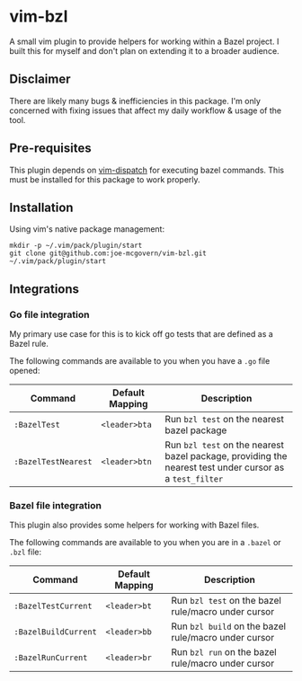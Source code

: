 # vim-bzl

A small vim plugin to provide helpers for working within a Bazel project. I built
this for myself and don't plan on extending it to a broader audience.

## Disclaimer

There are likely many bugs & inefficiencies in this package. I'm only concerned
with fixing issues that affect my daily workflow & usage of the tool.

## Pre-requisites

This plugin depends on [vim-dispatch](https://github.com/tpope/vim-dispatch) for
executing bazel commands. This must be installed for this package to work properly.

## Installation

Using vim's native package management:
```
mkdir -p ~/.vim/pack/plugin/start
git clone git@github.com:joe-mcgovern/vim-bzl.git ~/.vim/pack/plugin/start
```

## Integrations

### Go file integration

My primary use case for this is to kick off go tests that are defined as a
Bazel rule. 

The following commands are available to you when you have a `.go` file opened:

| Command | Default Mapping | Description |
| ------- | --------------- | ----------  |
| `:BazelTest`  | `<leader>bta` | Run `bzl test` on the nearest bazel package |
| `:BazelTestNearest` | `<leader>btn` | Run `bzl test` on the nearest bazel package, providing the nearest test under cursor as a `test_filter` |

### Bazel file integration

This plugin also provides some helpers for working with Bazel files.

The following commands are available to you when you are in a `.bazel` or `.bzl` file:

| Command | Default Mapping | Description |
| ------- | --------------- | ----------  |
| `:BazelTestCurrent`  | `<leader>bt` | Run `bzl test` on the bazel rule/macro under cursor |
| `:BazelBuildCurrent` | `<leader>bb` | Run `bzl build` on the bazel rule/macro under cursor |
| `:BazelRunCurrent` | `<leader>br` | Run `bzl run` on the bazel rule/macro under cursor |
